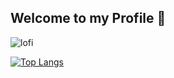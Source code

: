 ## Welcome to my Profile 👋

![lofi](https://github.com/user-attachments/assets/95b48569-af8c-40a5-8186-c572e67940be)


[![Top Langs](https://github-readme-stats.vercel.app/api/top-langs/?username=Spogotenau&layout=compact&theme=tokyonight)](https://github.com/Spogotenau/github-readme-stats)

